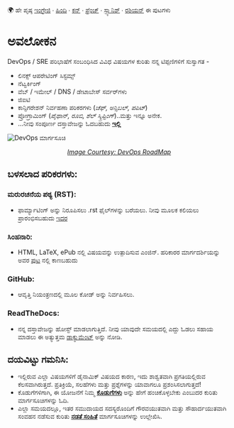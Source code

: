 :earth_africa: ಹೇ ಪೃಷ್ಠ [ಇಂಗ್ರೇಜಿ](../../README.md) ∙ [ಹಿಂದಿ](../../global/HI/README_HI.md) ∙ [ಕನ್](../../global/KN/README_KN.md) ∙ [ಫ್ರೆಂಚ್](../../global/FR/README_FR.md) ∙ [ಸ್ಪ್ಯಾನಿಶ್](../../global/ES/README_ES.md) ∙ [ರಶಿಯನ್](../../global/RU/README_RU.md) ಈ ಪುಟಗಳು

<h1> ಅವಲೋಕನ </h1>

DevOps / SRE ಪರಿಭಾಷೆಗೆ ಸಂಬಂಧಿಸಿದ ವಿವಿಧ ವಿಷಯಗಳ ಕುರಿತು ನನ್ನ ಟಿಪ್ಪಣಿಗಳಿಗೆ ಸುಸ್ವಾಗತ -

- ಲಿನಕ್ಸ್ ಆಪರೇಟಿಂಗ್ ಸಿಸ್ಟಮ್ಸ್
- ನೆಟ್ವರ್ಕಿಂಗ್
- ವೆಬ್ / ಇಮೇಲ್ / DNS / ಡೇಟಾಬೇಸ್ ಸರ್ವರ್‌ಗಳು
- ಜಿಐಟಿ
- ಕಾನ್ಫಿಗರೇಶನ್ ನಿರ್ವಹಣಾ ಪರಿಕರಗಳು (_ಚೆಫ್, ಅನ್ಸಿಬಲ್, ಪಪಿಟ್_)
- ಪ್ರೋಗ್ರಾಮಿಂಗ್ (_ಪೈಥಾನ್, ರೂಬಿ, ಶೆಲ್ ಸ್ಕ್ರಿಪ್ಟಿಂಗ್_)..ಮತ್ತು ಇನ್ನೂ ಅನೇಕ.
- ...ನೀವು ಸಂಪೂರ್ಣ ದಸ್ತಾವೇಜನ್ನು ಓದಬಹುದು **[ಇಲ್ಲಿ](https://devops-notes.readthedocs.io/en/latest)**


![DevOps ಮಾರ್ಗಸೂಚಿ](https://roadmap.sh/roadmaps/devops.png) _<p align="center"> <ins> Image Courtesy: [DevOps RoadMap](https://roadmap.sh/devops)</ins> </p>_


<h2> ಬಳಸಲಾದ ಪರಿಕರಗಳು: </h2>

<h3> ಮರುರಚನೆಯ ಪಠ್ಯ (RST): </h3>

- ಫಾರ್ಮ್ಯಾಟಿಂಗ್ ಅನ್ನು ನಿರೂಪಿಸಲು .rst ಫೈಲ್‌ಗಳನ್ನು ಬರೆಯಲು. ನೀವು ಮೂಲಕ ಕಲಿಯಲು ಪ್ರಾರಂಭಿಸಬಹುದು [ಇದರ](https://thomas-cokelaer.info/tutorials/sphinx/rest_syntax.html)

<h3> ಸಿಂಹನಾರಿ: </h3>

- HTML, LaTeX, ePub ನಲ್ಲಿ ವಿಷಯವನ್ನು ಉತ್ಪಾದಿಸುವ ಎಂಜಿನ್. ಹರಿಕಾರರ ಮಾರ್ಗದರ್ಶಿಯನ್ನು ಅವರ [ಪುಟ](http://www.sphinx-doc.org/en/master/index.html) ನಲ್ಲಿ ಕಾಣಬಹುದು

<h3> GitHub: </h3>

- ಆವೃತ್ತಿ ನಿಯಂತ್ರಣದಲ್ಲಿ ಮೂಲ ಕೋಡ್ ಅನ್ನು ನಿರ್ವಹಿಸಲು.

<h3> ReadTheDocs: </h3>

- ನನ್ನ ದಸ್ತಾವೇಜನ್ನು ಹೋಸ್ಟ್ ಮಾಡಲಾಗುತ್ತಿದೆ. ನೀವು ಯಾವುದೇ ಸಮಯದಲ್ಲಿ ಎದ್ದು ಓಡಲು ಸಹಾಯ ಮಾಡಲು ಈ ಅತ್ಯುತ್ತಮ [ಡಾಕ್ಯುಮೆಂಟ್](https://docs.readthedocs.io/en/latest/getting_started.html) ಅನ್ನು ನೋಡಿ.


<h2> ದಯವಿಟ್ಟು ಗಮನಿಸಿ: </h2>

- ಇಲ್ಲಿರುವ ಎಲ್ಲಾ ವಿಷಯಗಳಿಗೆ ಡೈನಾಮಿಕ್ ವಿಷಯದ ಕಾರಣ, ಇದು ಶಾಶ್ವತವಾಗಿ ಪ್ರಗತಿಯಲ್ಲಿರುವ ಕೆಲಸವಾಗಿರುತ್ತದೆ. ಪ್ರತಿಕ್ರಿಯೆ, ಸಲಹೆಗಳು ಮತ್ತು ಪ್ರಶ್ನೆಗಳನ್ನು ಯಾವಾಗಲೂ ಪ್ರಶಂಸಿಸಲಾಗುತ್ತದೆ!
- ಕೊಡುಗೆಗಳಿಗಾಗಿ, ಈ ಯೋಜನೆಗೆ ನಿಮ್ಮ **[ಕೊಡುಗೆಗಳು](Contributing_KN.md)** ಅನ್ನು ಹೇಗೆ ಹಂಚಿಕೊಳ್ಳಬೇಕು ಎಂಬುದರ ಕುರಿತು ಮಾರ್ಗಸೂಚಿಗಳನ್ನು ಓದಿ.
- ಎಲ್ಲಾ ಸಮಯದಲ್ಲೂ, ಇತರ ಸಮುದಾಯದ ಸದಸ್ಯರೊಂದಿಗೆ ಗೌರವಯುತವಾಗಿ ಮತ್ತು ಸೌಹಾರ್ದಯುತವಾಗಿ ಸಂವಹನ ನಡೆಸುವ ಕುರಿತು **[ನಡತೆ ಸಂಹಿತೆ](Code-Of-Conduct-KN.md)** ಮಾರ್ಗಸೂಚಿಗಳನ್ನು ಉಲ್ಲೇಖಿಸಿ.
